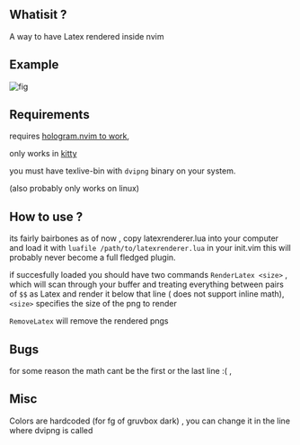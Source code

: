 ## Whatisit ?
A way to have Latex rendered inside nvim 

## Example
![fig](https://user-images.githubusercontent.com/58146965/224803940-6828936b-5fde-4111-bdb6-6b9e30d17ecf.png)


## Requirements
requires [hologram.nvim to work](https://github.com/edluffy/hologram.nvim),

only works in [kitty](https://sw.kovidgoyal.net/kitty/)

you must have texlive-bin with `dvipng` binary on your system.

(also probably only works on linux)

## How to use ?
its fairly bairbones as of now , 
copy latexrenderer.lua into your computer and load it 
with `luafile /path/to/latexrenderer.lua` in your init.vim
this will probably never become a full fledged plugin.

if succesfully loaded you should have two commands 
`RenderLatex <size>` , which will scan through your buffer and
treating everything between pairs of `$$` as Latex and render it below that line ( does not support inline math), `<size>` specifies the size of the png to render

`RemoveLatex` will remove the rendered pngs

## Bugs
for some reason the math cant be the first or the last line :( ,

## Misc
Colors are hardcoded (for fg of gruvbox dark) , you can change it in the line where dvipng is called


